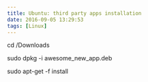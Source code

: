 ```yaml
---
title: Ubuntu: third party apps installation
date: 2016-09-05 13:29:53
tags: [Linux]
---
```


cd /Downloads

sudo dpkg -i awesome_new_app.deb

sudo apt-get -f install

